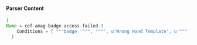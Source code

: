 #### Parser Content
```Java
{
Name = cef-amag-badge-access-failed-3
    Conditions = [ """badge '""", """', u'Wrong Hand Template', u'""" ]
  }
```